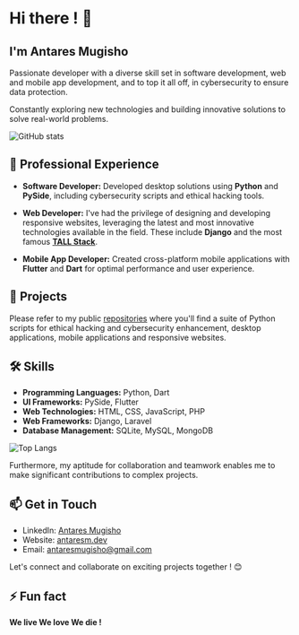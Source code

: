 
# Hi there ! 👋 

## I'm Antares Mugisho

Passionate developer with a diverse skill set in software development, web and mobile app development, and to top it all off, in cybersecurity to ensure data protection.

Constantly exploring new technologies and building innovative solutions to solve real-world problems.

![GitHub stats](https://github-readme-stats-eight-xi-41.vercel.app/api?username=antaresmugisho&show_icons=true&include_all_commits=false&theme=tokyonight&border_radius=8&border_color=A012FF&custom_title=My%20Github%20stats)

## 💼 Professional Experience

- **Software Developer:** Developed desktop solutions using **Python** and **PySide**, including cybersecurity scripts and ethical hacking tools.

- **Web Developer:** I've had the privilege of designing and developing responsive websites, leveraging the latest and most innovative technologies available in the field. These include **Django** and the most famous [**TALL Stack**](https://tallstack.dev).

- **Mobile App Developer:** Created cross-platform mobile applications with **Flutter** and **Dart** for optimal performance and user experience.

## 🚀 Projects

Please refer to my public [repositories](https://github.com/AntaresMugisho?tab=repositories) where you'll find a suite of Python scripts for ethical hacking and cybersecurity enhancement, desktop applications, mobile applications and responsive websites.

<!--![Repository Card](https://github-readme-stats-eight-xi-41.vercel.app/api/pin/?username=antaresmugisho&repo=hiking&theme=transparent&border_color=555555)-->

## 🛠️ Skills

- **Programming Languages:** Python, Dart
- **UI Frameworks:** PySide, Flutter
- **Web Technologies:** HTML, CSS, JavaScript, PHP
- **Web Frameworks:** Django, Laravel
- **Database Management:** SQLite, MySQL, MongoDB

![Top Langs](https://github-readme-stats-eight-xi-41.vercel.app/api/top-langs/?username=antaresmugisho&layout=compact&hide=hack,css&theme=tokyonight&border_radius=8&border_color=A012FF)

Furthermore, my aptitude for collaboration and teamwork enables me to make significant contributions to complex projects.

## 📫 Get in Touch

- LinkedIn: [Antares Mugisho](https://www.linkedin.com/in/antares-mugisho-5803b6233)
- Website: [antaresm.dev](https://antaresmugisho.vercel.app)
- Email: [antaresmugisho@gmail.com](mailto:antaresmugisho@gmail.com)

Let's connect and collaborate on exciting projects together ! 😊

## ⚡ Fun fact 

**We live We love We die !**
